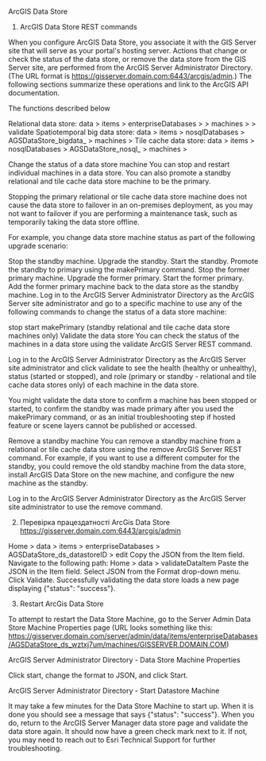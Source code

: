 ArcGIS Data Store


1. ArcGIS Data Store REST commands


When you configure ArcGIS Data Store, you associate it with the GIS Server site that will serve as your portal's hosting server. Actions that change or check the status of the data store, or remove the data store from the GIS Server site, are performed from the ArcGIS Server Administrator Directory. (The URL format is https://gisserver.domain.com:6443/arcgis/admin.) The following sections summarize these operations and link to the ArcGIS API documentation.

The functions described below

Relational data store: data > items > enterpriseDatabases > <data store name> > machines > <machine name> > validate
Spatiotemporal big data store: data > items > nosqlDatabases > AGSDataStore_bigdata_<data store name> > machines > <machine name>
Tile cache data store: data > items > nosqlDatabases > AGSDataStore_nosql_<data store name> > machines > <machine name>
  
  
  
 Change the status of a data store machine
You can stop and restart individual machines in a data store. You can also promote a standby relational and tile cache data store machine to be the primary.

Stopping the primary relational or tile cache data store machine does not cause the data store to failover in an on-premises deployment, as you may not want to failover if you are performing a maintenance task, such as temporarily taking the data store offline.

For example, you change data store machine status as part of the following upgrade scenario:

Stop the standby machine.
Upgrade the standby.
Start the standby.
Promote the standby to primary using the makePrimary command.
Stop the former primary machine.
Upgrade the former primary.
Start the former primary.
Add the former primary machine back to the data store as the standby machine.
Log in to the ArcGIS Server Administrator Directory as the ArcGIS Server site administrator and go to a specific machine to use any of the following commands to change the status of a data store machine:

stop
start
makePrimary (standby relational and tile cache data store machines only)
Validate the data store
You can check the status of the machines in a data store using the validate ArcGIS Server REST command.

Log in to the ArcGIS Server Administrator Directory as the ArcGIS Server site administrator and click validate to see the health (healthy or unhealthy), status (started or stopped), and role (primary or standby - relational and tile cache data stores only) of each machine in the data store.

You might validate the data store to confirm a machine has been stopped or started, to confirm the standby was made primary after you used the makePrimary command, or as an initial troubleshooting step if hosted feature or scene layers cannot be published or accessed.

Remove a standby machine
You can remove a standby machine from a relational or tile cache data store using the remove ArcGIS Server REST command. For example, if you want to use a different computer for the standby, you could remove the old standby machine from the data store, install ArcGIS Data Store on the new machine, and configure the new machine as the standby.

Log in to the ArcGIS Server Administrator Directory as the ArcGIS Server site administrator to use the remove command.
  
  
2. Перевірка працездатності ArcGis Data Store
  https://gisserver.domain.com:6443/arcgis/admin
  
  Home > data > items > enterpriseDatabases > AGSDataStore_ds_datastoreID > edit
Copy the JSON from the Item field.
Navigate to the following path:
Home > data > validateDataItem
Paste the JSON in the Item field.
Select JSON from the Format drop-down menu. Click Validate. Successfully validating the data store loads a new page displaying {"status": "success"}.
  

  
  
  3. Restart ArcGis Data Store
  
  To attempt to restart the Data Store Machine, go to the Server Admin Data Store Machine Properties page (URL looks something like this: https://gisserver.domain.com/server/admin/data/items/enterpriseDatabases/AGSDataStore_ds_wztxj7um/machines/GISSERVER.DOMAIN.COM)

ArcGIS Server Administrator Directory - Data Store Machine Properties

Click start, change the format to JSON, and click Start.

ArcGIS Server Administrator Directory - Start Datastore Machine

It may take a few minutes for the Data Store Machine to start up. When it is done you should see a message that says {"status": "success"}. When you do, return to the ArcGIS Server Manager data store page and validate the data store again. It should now have a green check mark next to it. If not, you may need to reach out to Esri Technical Support for further troubleshooting.
